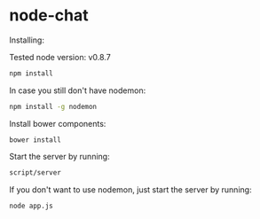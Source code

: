 node-chat
========

Installing:

Tested node version: v0.8.7

```sh
npm install
```

In case you still don't have nodemon:
```sh
npm install -g nodemon
```

Install bower components:
```
bower install
```
Start the server by running:
```sh
script/server
```

If you don't want to use nodemon, just start the server by running:
```sh
node app.js
```